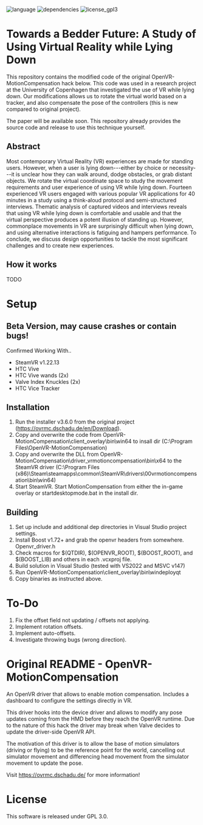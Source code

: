 ![language](https://img.shields.io/badge/Language-C%2B%2B11-green.svg)  ![dependencies](https://img.shields.io/badge/Dependencies-Boost%201.72-green.svg)  ![license_gpl3](https://img.shields.io/badge/License-GPL%203.0-green.svg)

# Towards a Bedder Future: A Study of Using Virtual Reality while Lying Down

This repository contains the modified code of the original OpenVR-MotionCompensation hack below.
This code was used in a research project at the University of Copenhagen that investigated the use of VR while lying down.
Our modifications allows us to rotate the virtual world based on a tracker, and also compensate the pose of the controllers (this is new compared to original project).

The paper will be available soon. This repository already provides the source code and release to use this technique yourself.

## Abstract
Most contemporary Virtual Reality (VR) experiences are made for standing users. However, when a user is lying down---either by choice or necessity---it is unclear how they can walk around, dodge obstacles, or grab distant objects. We rotate the virtual coordinate space to study the movement requirements and user experience of using VR while lying down. Fourteen experienced VR users engaged with various popular VR applications for 40 minutes in a study using a think-aloud protocol and semi-structured interviews. Thematic analysis of captured videos and interviews reveals that using VR while lying down is comfortable and usable and that the virtual perspective produces a potent illusion of standing up. However, commonplace movements in VR are surprisingly difficult when lying down, and using alternative interactions is fatiguing and hampers performance. To conclude, we discuss design opportunities to tackle the most significant challenges and to create new experiences.

## How it works
TODO

# Setup

## Beta Version, may cause crashes or contain bugs!

Confirmed Working With..

- SteamVR v1.22.13
- HTC Vive
- HTC Vive wands (2x)
- Valve Index Knuckles (2x)
- HTC Vice Tracker

## Installation

1. Run the installer v3.6.0 from the original project (https://ovrmc.dschadu.de/en/Download).
2. Copy and overwrite the code from OpenVR-MotionCompensation\client_overlay\bin\win64 to insall dir (C:\Program Files\OpenVR-MotionCompensation)
3. Copy and overwrite the DLL from OpenVR-MotionCompensation\driver_vrmotioncompensation\bin\x64 to the SteamVR driver (C:\Program Files (x86)\Steam\steamapps\common\SteamVR\drivers\00vrmotioncompensation\bin\win64)
4. Start SteamVR. Start MotionCompensation from either the in-game overlay or startdesktopmode.bat in the install dir.

## Building

1. Set up include and additional dep directories in Visual Studio project settings.
2. Install Boost v1.72+ and grab the openvr headers from somewhere. Openvr_driver.h
3. Check macros for $(QTDIR), $(OPENVR_ROOT), $(BOOST_ROOT), and $(BOOST_LIB) and others in each .vcxproj file.
4. Build solution in Visual Studio (tested with VS2022 and MSVC v147)
5. Run OpenVR-MotionCompensation\client_overlay\bin\windeployqt
6. Copy binaries as instructed above.

# To-Do

1. Fix the offset field not updating / offsets not applying.
2. Implement rotation offsets.
3. Implement auto-offsets.
4. Investigate throwing bugs (wrong direction).

# Original README - OpenVR-MotionCompensation

An OpenVR driver that allows to enable motion compensation.
Includes a dashboard to configure the settings directly in VR.

This driver hooks into the device driver and allows to modify any pose updates coming from the HMD before they reach the OpenVR runtime. 
Due to the nature of this hack the driver may break when Valve decides to update the driver-side OpenVR API.

The motivation of this driver is to allow the base of motion simulators (driving or flying) to be the reference point for the world, cancelling out simulator movement and differencing head movement from the simulator movement to update the pose.

Visit https://ovrmc.dschadu.de/ for more information!

# License

This software is released under GPL 3.0.